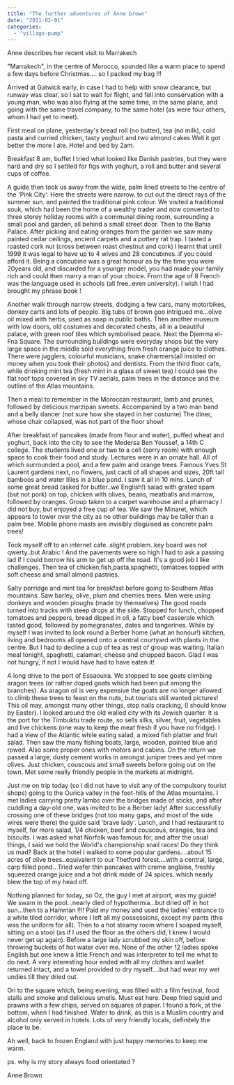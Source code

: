 ```yaml
---
title: "The further adventures of Anne brown"
date: "2011-02-01"
categories: 
  - "village-pump"
---
```


Anne describes her recent visit to Marrakech

"Marrakech", in the centre of Morocco, sounded like a warm place to spend a few days before Christmas.... so I packed my bag !!!

Arrived at Gatwick early, in case I had to help with snow clearance, but runway was clear, so I sat to wait for flight, and fell into conservation with a young man, who was also flying at the same time, in the same plane, and going with the same travel company, to the same hotel (as were four others, whom I had yet to meet).

First meal on plane, yesterday's bread roll (no butter), tea (no milk), cold pasta and curried chicken, tasty yoghurt and two almond cakes Well it got better the more I ate. Hotel and bed by 2am.

Breakfast 8 am, buffet I tried what looked like Danish pastries, but they were hard and dry so I settled for figs with yoghurt, a roll and butter and several cups of coffee.

A guide then took us away from the wide, palm lined streets to the centre of the 'Pink City'. Here the streets were narrow, to cut out the direct rays of the summer sun. and painted the traditional pink colour. We visited a traditional souk, which had been the home of a wealthy trader and now converted to three storey holiday rooms with a communal dining room, surrounding a small pool and garden, all behind a small street door. Then to the Bahia Palace. After picking and eating oranges from the garden we saw many painted cedar ceilings, ancient carpets and a pottery rat trap. I tasted a roasted cork nut (cross between roast chestnut and cork) I learnt that until 1999 it was legal to have up to 4 wives and 28 concubines..if you could afford it. Being a concubine was a great honour as by the time you were 20years old, and discarded for a younger model, you had made your family rich and could then marry a man of your choice. From the age of 8 French was the language used in schools (all free..even university). I wish I had brought my phrase book !

Another walk through narrow streets, dodging a few cars, many motorbikes, donkey carts and lots of people. Big tubs of brown goo intrigued me...olive oil mixed with herbs, used as soap in public baths. Then another museum with low doors, old costumes and decorated chests, all in a beautiful palace, with green roof tiles which symbolised peace. Next the Djemma el-Fna Square. The surrounding buildings were everyday shops but the very large space in the middle sold everything from fresh orange juice to clothes. There were jugglers, colourful musicians, snake charmers(all insisted on money when you took their photos) and dentists. From the third floor cafe, while drinking mint tea (fresh mint in a glass of sweet tea) I could see the flat roof tops covered in sky TV aerials, palm trees in the distance and the outline of the Atlas mountains.

Then a meal to remember in the Moroccan restaurant, lamb and prunes, followed by delicious marzipan sweets. Accompanied by a two man band and a belly dancer (not sure how she stayed in her costume) The diner, whose chair collapsed, was not part of the floor show!

After breakfast of pancakes (made from flour and water), puffed wheat and yoghurt, back into the city to see the Medersa Ben Youssef, a 14th C college. The students lived one or two to a cell (sorry room) with enough space to cook their food and study. Lectures were in an ornate hall. All of which surrounded a pool, and a few palm and orange trees. Famous Yves St Laurent gardens next, no flowers, just cacti of all shapes and sizes, 20ft tall bamboos and water lilies in a blue pond. I saw it all in 10 mins. Lunch of some great bread (asked for butter..we English!) salad with grated spam (but not pork) on top, chicken with olives, beans, meatballs and marrow, followed by oranges. Group taken to a carpet warehouse and a pharmacy I did not buy, but enjoyed a free cup of tea. We saw the Minaret, which appears to tower over the city as no other buildings may be taller than a palm tree. Mobile phone masts are invisibly disguised as concrete palm trees!

Took myself off to an internet cafe..slight problem..key board was not qwerty..but Arabic ! And the pavements were so high I had to ask a passing lad if I could borrow his arm to get up off the road. It's a good job I like challenges. Then tea of chicken,fish,pasta,spaghetti, tomatoes topped with soft cheese and small almond pastries.

Salty porridge and mint tea for breakfast before going to Southern Atlas mountains. Saw barley, olive, plum and cherries trees. Men were using donkeys and wooden ploughs (made by themselves) The good roads turned into tracks with steep drops at the side. Stopped for lunch, chopped tomatoes and peppers, bread dipped in oil, a fatty beef casserole which tasted good, followed by pomegranates, dates and tangerines. While by myself I was invited to look round a Berber home (what an honour!) kitchen, living and bedrooms all opened onto a central courtyard with plants in the centre. But I had to decline a cup of tea as rest of group was waiting. Italian meal tonight, spaghetti, calamari, cheese and chopped bacon. Glad I was not hungry, if not I would have had to have eaten it!

A long drive to the port of Essaouira. We stopped to see goats climbing aragon trees (or rather doped goats which had been put among the branches). As aragon oil is very expensive the goats are no longer allowed to climb these trees to feast on the nuts, but tourists still wanted pictures! This oil may, amongst many other things, stop nails cracking, (I should know by Easter). I looked around the old walled city with its Jewish quarter. It is the port for the Timbuktu trade route, so sells silks, silver, fruit, vegetables and live chickens (one way to keep the meat fresh if you have no fridge). I had a view of the Atlantic while eating salad, a mixed fish platter and fruit salad. Then saw the many fishing boats, large, wooden, painted blue and rowed. Also some proper ones with motors and cabins. On the return we passed a large, dusty cement works in amongst juniper trees and yet more olives. Just chicken, couscous and small sweets before going out on the town. Met some really friendly people in the markets at midnight.

Just me on trip today (so I did not have to visit any of the compulsory tourist shops) going to the Ourica valley in the foot-hills of the Atlas mountains. I met ladies carrying pretty lambs over the bridges made of sticks, and after cuddling a day-old one, was invited to be a Berber lady! After successfully crossing one of these bridges (not too many gaps, and most of the side wires were there) the guide said 'brave lady'. Lunch, and I had restaurant to myself, for more salad, 1/4 chicken, beef and couscous, oranges, tea and biscuits. I was asked what Norfolk was famous for, and after the usual things, I said we hold the World's championship snail races! Do they think us mad? Back at the hotel I walked to some popular gardens....about 15 acres of olive trees..equivalent to our Thetford forest....with a central, large, carp filled pond.. Tried wafer thin pancakes with creme anglaise, freshly squeezed orange juice and a hot drink made of 24 spices..which nearly blew the top of my head off.

Nothing planned for today, so Oz, the guy I met at airport, was my guide! We swam in the pool...nearly died of hypothermia...but dried off in hot sun...then to a Hamman !!!! Paid my money and used the ladies' entrance to a white tiled corridor, where I left all my possessions, except my pants (this was the uniform for all). Then to a hot steamy room where I soaped myself, sitting on a stool (as if I used the floor as the others did, I knew I would never get up again). Before a large lady scrubbed my skin off, before throwing buckets of hot water over me. None of the other 12 ladies spoke English but one knew a little French and was interpreter to tell me what to do next. A very interesting hour ended with all my clothes and wallet returned intact, and a towel provided to dry myself....but had wear my wet undies till they dried out.

On to the square which, being evening, was filled with a film festival, food stalls and smoke and delicious smells. Must eat here. Deep fried squid and prawns with a few chips, served on squares of paper. I found a fork, at the bottom, when I had finished. Water to drink, as this is a Muslim country and alcohol only served in hotels. Lots of very friendly locals, definitely the place to be.

Ah well, back to frozen England with just happy memories to keep me warm.

ps. why is my story always food orientated ?

Anne Brown
